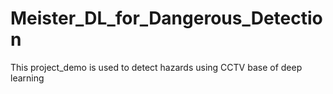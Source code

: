# Meister_DL_for_Dangerous_Detection
This project_demo is used to detect hazards using CCTV base of deep learning
